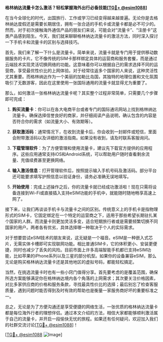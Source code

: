 **格林纳达流量卡怎么激活？轻松掌握海外出行必备技能[[TG💪+ @esim1088](https://t.me/s/esim1088)]**

在当今全球化的时代，出国旅行、工作或学习已经变得越来越普遍。无论你是去格林纳达度假还是需要长期居住，拥有一张合适的手机卡或流量卡都是必不可少的。然而，对于初次接触海外通信产品的朋友们来说，可能会对“流量卡”、“注册卡”这类产品感到陌生。今天，我们就来聊聊格林纳达流量卡的激活方法，同时深入探讨一下手机卡和流量卡的区别与选择技巧。

首先，我们来了解一下什么是流量卡。简单来说，流量卡就是专门用于提供移动数据服务的卡片。它不像传统的SIM卡那样绑定具体的运营商和服务套餐，而是通过云端技术实现灵活切换网络的功能。这意味着你可以根据自己的需求选择不同的运营商，享受最优性价比的上网体验。对于经常往返多个国家的人来说，这种灵活性尤其重要。而格林纳达作为一个美丽的加勒比岛国，其独特的地理位置和文化氛围吸引了无数游客，因此在这里使用一张国际通用的流量卡就显得尤为重要了。

那么，如何激活一张格林纳达流量卡呢？其实整个过程非常简单，只需要几个步骤即可完成：

1. **购买流量卡**：你可以在各大电商平台或者专门的国际通讯网站上找到格林纳达流量卡。确保选择信誉良好的商家，并仔细阅读产品说明，确认包含的内容是否符合你的需求（如流量大小、有效期等）。

2. **获取激活码**：通常情况下，在收到流量卡后，你会收到一封邮件或短信，里面会附带激活码以及详细的激活指南。如果没有收到，请及时联系客服询问。

3. **下载管理软件**：为了方便管理和使用流量卡，建议先下载官方提供的应用程序。这些应用通常支持iOS和Android系统，可以帮助用户随时查看剩余流量、充值续费甚至更换网络。

4. **输入激活信息**：打开管理软件后，按照提示输入手机号码及激活码。部分平台还可能要求填写护照信息以验证身份，请务必准确无误地填写。

5. **开始使用**：完成上述操作之后，你的流量卡就已经成功激活啦！现在只需将设备连接到Wi-Fi或直接插入支持eSIM功能的手机中，就能随时随地畅享高速上网了。

接下来，让我们再谈谈手机卡与流量卡之间的区别。传统意义上的手机卡是指物理形式的SIM卡，它固定绑定在一个特定的运营商之下，适用于那些希望长期驻扎某个国家的人群。而流量卡则更加灵活多变，适合短期旅行者或是需要频繁切换不同国家的用户。两者各有优劣，具体选择哪一种取决于个人的实际需求。

对于想要尝试eSIM技术的朋友来说，这无疑是一个福音。eSIM是一种嵌入式芯片，无需实体卡槽即可实现联网功能。相比普通SIM卡，它的体积更小、安装更便捷，同时也减少了丢失的风险。目前市面上许多高端智能手机都已支持eSIM功能，比如苹果的iPhone系列以及三星的部分机型。如果你的设备兼容eSIM，那么无论是购买格林纳达流量卡还是其他地区的虚拟号码，都能轻松搞定。

当然，在挑选流量卡时也有一些小窍门值得分享。首先要考虑的是覆盖范围，确保所选方案能够满足你在格林纳达境内各个角落的上网需求；其次要关注价格因素，对比多家供应商的价格和服务条款，寻找最具性价比的选择；最后别忘了检查客服质量，遇到问题时能否得到及时有效的帮助也是衡量一家服务商好坏的重要标准之一。

总之，无论是为了方便沟通还是享受便捷的网络生活，一张优质的格林纳达流量卡都是每位海外行者的理想伴侣。通过本文介绍的方法，相信大家都能够顺利激活属于自己的流量卡，并开启一段愉快无忧的旅程。如果还有任何疑问，欢迎加入我们的社群交流讨论[[TG💪+ @esim1088](https://t.me/s/esim1088)]！

[[TG💪+ @esim1088](https://t.me/s/esim1088) ![Image](https://i.postimg.cc/4NQfJmqS/Snipaste-2025-05-13-00-14-12.png)]